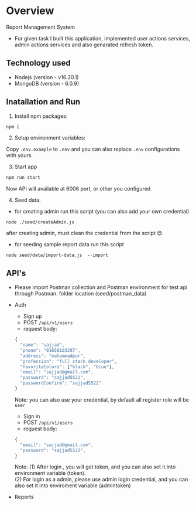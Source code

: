 # Overview

Report Management System

- For given task I built this application, implemented user actions services, admin actions services and also genarated refresh token.

## Technology used

- Nodejs (version - v16.20.1)
- MongoDB (version - 6.0.9)

## Inatallation and Run

1.  Install npm packages:

```bash
npm i
```

2. Setup environment variables:

Copy `.env.example` to `.env` and you can also replace `.env` configurations with yours.

3. Start app

```bash
npm run start
```

Now API will available at 6006 port, or other you configured

4. Seed data.

- for creating admin run this script (you can also add your own credential)

```
node ./seed/createAdmin.js
```

after creating admin, must clean the credential from the script 😊.

- for seeding sample report data run this script

```
node seed/data/import-data.js  --import
```

## API's

- Please import Postman collection and Postman environment for test api through Postman.
folder location (seed/postman_data)

* Auth

  - Sign up
  - POST `/api/v1/users`
  - request body:

  ```js
  {
    "name": "sajjad",
    "phone": "01650103297",
    "address": "mahammadpur",
    "profession": "full stack developer",
    "favoriteColors": ["black", "blue"],
    "email": "sajjad@gmail.com",
    "password": "sajjad5522",
    "passwordConfirm": "sajjad5522"
  }
  ```

  Note: you can also use your credential, by default all register role will be `user`

  - Sign in
  - POST `/api/v1/users`
  - request body:
  ```js
  {
    "email": "sajjad@gmail.com",
    "password": "sajjad5522",
  }
  ```

  Note: (1) After login , you will get token, and you can also set it into environment variable (token). 
        <br>(2) For login as a admin, please use admin login credential, and you can also set it into enviroment variable (admintoken)

* Reports

